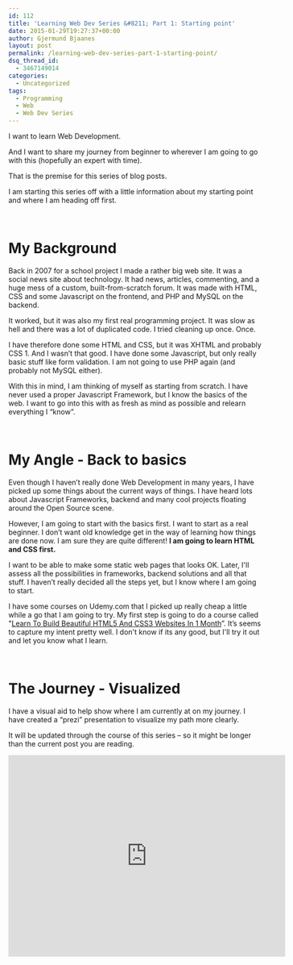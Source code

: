 ```yaml
---
id: 112
title: 'Learning Web Dev Series &#8211; Part 1: Starting point'
date: 2015-01-29T19:27:37+00:00
author: Gjermund Bjaanes
layout: post
permalink: /learning-web-dev-series-part-1-starting-point/
dsq_thread_id:
  - 3467149014
categories:
  - Uncategorized
tags:
  - Programming
  - Web
  - Web Dev Series
---
```

I want to learn Web Development. 

And I want to share my journey from beginner to wherever I am going to go with this (hopefully an expert with time). 

That is the premise for this series of blog posts.

<!--more-->
I am starting this series off with a little information about my starting point and where I am heading off first.

&nbsp;

# My Background

Back in 2007 for a school project I made a rather big web site. It was a social news site about technology. It had news, articles, commenting, and a huge mess of a custom, built-from-scratch forum. It was made with HTML, CSS and some Javascript on the frontend, and PHP and MySQL on the backend.

It worked, but it was also my first real programming project. It was slow as hell and there was a lot of duplicated code. I tried cleaning up once. Once.

I have therefore done some HTML and CSS, but it was XHTML and probably CSS 1. And I wasn’t that good. I have done some Javascript, but only really basic stuff like form validation. I am not going to use PHP again (and probably not MySQL either).

With this in mind, I am thinking of myself as starting from scratch. I have never used a proper Javascript Framework, but I know the basics of the web. I want to go into this with as fresh as mind as possible and relearn everything I “know”.

&nbsp;

# My Angle - Back to basics

Even though I haven’t really done Web Development in many years, I have picked up some things about the current ways of things. I have heard lots about Javascript Frameworks, backend and many cool projects floating around the Open Source scene.

However, I am going to start with the basics first. I want to start as a real beginner. I don’t want old knowledge get in the way of learning how things are done now. I am sure they are quite different! **I am going to learn HTML and CSS first.**

I want to be able to make some static web pages that looks OK. Later, I'll assess all the possibilities in frameworks, backend solutions and all that stuff. I haven’t really decided all the steps yet, but I know where I am going to start.

I have some courses on Udemy.com that I picked up really cheap a little while a go that I am going to try. My first step is going to do a course called "<a href="https://www.udemy.com/learn-to-build-beautiful-html5-and-css3-websites-in-1-month/" target="_blank">Learn To Build Beautiful HTML5 And CSS3 Websites In 1 Month</a>”. It’s seems to capture my intent pretty well. I don't know if its any good, but I'll try it out and let you know what I learn.

&nbsp;

# The Journey - Visualized

I have a visual aid to help show where I am currently at on my journey. 
I have created a “prezi” presentation to visualize my path more clearly.

It will be updated through the course of this series – so it might be longer than the current post you are reading.

<iframe id="iframe_container" frameborder="0" webkitallowfullscreen="" mozallowfullscreen="" allowfullscreen="" width="550" height="400" src="https://prezi.com/embed/qw_th0tunlig/?bgcolor=ffffff&amp;lock_to_path=0&amp;autoplay=0&amp;autohide_ctrls=0&amp;landing_data=bHVZZmNaNDBIWnNjdEVENDRhZDFNZGNIUE43MHdLNWpsdFJLb2ZHanI5Z1dXQ2NrZmxzTUkzQzVuY0VHOE5pYlNBPT0&amp;landing_sign=eWrNGYWglpDcwskHxWzK7F5OXloZNbJvu1vURiFuHqk"></iframe>
